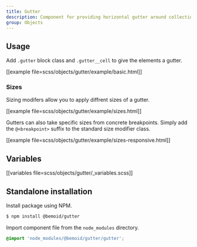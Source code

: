 ```yaml
---
title: Gutter
description: Component for providing horizontal gutter around collection of elements
group: Objects
---
```


## Usage

Add `.gutter` block class and `.gutter__cell` to give the elements a gutter.

[[example file=scss/objects/gutter/example/basic.html]]

### Sizes

Sizing modifers allow you to apply diffrent sizes of a gutter.

[[example file=scss/objects/gutter/example/sizes.html]]

Gutters can also take specific sizes from concrete breakpoints. Simply add the `@<breakpoint>` suffix to the standard size modifier class.

[[example file=scss/objects/gutter/example/sizes-responsive.html]]

## Variables

[[variables file=scss/objects/gutter/_variables.scss]]

## Standalone installation

Install package using NPM.

```bash
$ npm install @bemoid/gutter
```

Import component file from the `node_modules` directory.

```scss
@import 'node_modules/@bemoid/gutter/gutter';
```